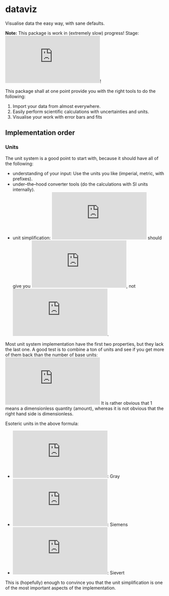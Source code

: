 # dataviz

Visualise data the easy way, with sane defaults.

**Note:** This package is work in (extremely slow) progress! Stage: ![\alpha](https://latex.codecogs.com/svg.latex?%5Calpha)!

This package shall at one point provide you with the right tools to do the following:

1. Import your data from almost everywhere.
2. Easily perform scientific calculations with uncertainties and units.
3. Visualise your work with error bars and fits

## Implementation order

### Units

The unit system is a good point to start with, because it should have all of the following:

+ understanding of your input: Use the units you like (imperial, metric, with prefixes).
+ under–the–hood converter tools (do the calculations with SI units internally).
+ unit simplification: ![5~\mathrm{kg}\cdot 2\frac{\mathrm{m}}{\mathrm{s}^2}](https://latex.codecogs.com/svg.latex?5~%5Cmathrm%7Bkg%7D%5Ccdot+2%5Cfrac%7B%5Cmathrm%7Bm%7D%7D%7B%5Cmathrm%7Bs%7D%5E2%7D) should give you ![10~\mathrm{N}](https://latex.codecogs.com/svg.latex?10~%5Cmathrm%7BN%7D), not ![10\frac{\mathrm{kg~m}}{\mathrm{s}^2}](https://latex.codecogs.com/svg.latex?10%5Cfrac%7B%5Cmathrm%7Bkg~m%7D%7D%7B%5Cmathrm%7Bs%7D%5E2%7D).

Most unit system implementation have the first two properties, but they lack the last one. A good test is to combine a ton of units and see if you get more of them back than the number of base units:
![1=\frac{\mathrm{J~C~mol~Sv~H}}{\mathrm{N~m}^3~\mathrm{s}^2~\mathrm{Gy~T~kat~\Omega~S}}](https://latex.codecogs.com/svg.latex?1%3D%5Cfrac%7B%5Cmathrm%7BJ~C~mol~Sv~H%7D%7D%7B%5Cmathrm%7BN~m%7D%5E3~%5Cmathrm%7Bs%7D%5E2~%5Cmathrm%7BGy~T~kat~%5COmega~S%7D%7D)
It is rather obvious that 1 means a dimensionless quantity (amount), whereas it is not obvious that the right hand side is dimensionless.

Esoteric units in the above formula:

+ ![\mathrm{Gy}](https://latex.codecogs.com/svg.latex?%5Cmathrm%7BGy%7D): Gray
+ ![\mathrm{S}](https://latex.codecogs.com/svg.latex?%5Cmathrm%7BS%7D): Siemens
+ ![\mathrm{Sv}](https://latex.codecogs.com/svg.latex?%5Cmathrm%7BSv%7D): Sievert

This is (hopefully) enough to convince you that the unit simplification is one of the most important aspects of the implementation.